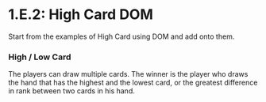 # 1.E.2: High Card DOM

Start from the examples of High Card using DOM and add onto them.

### High / Low Card

The players can draw multiple cards. The winner is the player who draws the hand that has the highest and the lowest card, or the greatest difference in rank between two cards in his hand.

